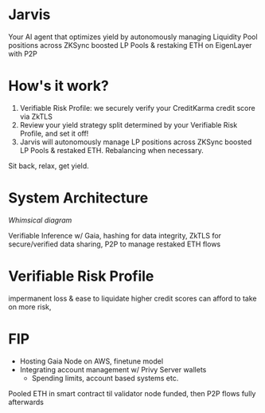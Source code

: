 # Jarvis
Your AI agent that optimizes yield by autonomously managing Liquidity Pool positions across ZKSync boosted LP Pools & restaking ETH on EigenLayer with P2P

# How's it work?
1. Verifiable Risk Profile: we securely verify your CreditKarma credit score via ZkTLS
2. Review your yield strategy split determined by your Verifiable Risk Profile, and set it off!
3. Jarvis will autonomously manage LP positions across ZKSync boosted LP Pools & restaked ETH. Rebalancing when necessary.

Sit back, relax, get yield.

# System Architecture
*Whimsical diagram*

Verifiable Inference w/ Gaia, hashing for data integrity, ZkTLS for secure/verified data sharing, P2P to manage restaked ETH flows

# Verifiable Risk Profile
impermanent loss & ease to liquidate
higher credit scores can afford to take on more risk,


# FIP
- Hosting Gaia Node on AWS, finetune model
- Integrating account management w/ Privy Server wallets
    - Spending limits, account based systems etc.




Pooled ETH in smart contract til validator node funded, then P2P flows fully afterwards